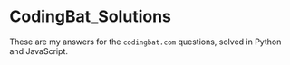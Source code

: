 # CodingBat_Solutions

These are my answers for the ```codingbat.com``` questions, solved in Python and JavaScript.
